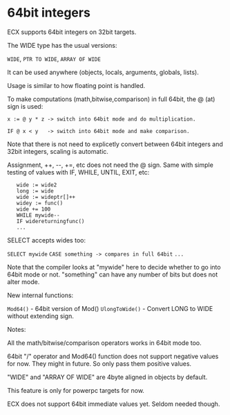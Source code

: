 # 64bit integers
ECX supports 64bit integers on 32bit targets.

The WIDE type has the usual versions:

   `WIDE`, `PTR TO WIDE`, `ARRAY OF WIDE`

It can be used anywhere (objects, locals, arguments, globals, lists).

Usage is similar to how floating point is handled.

To make computations (math,bitwise,comparison) in full 64bit, the @ (at) sign 
is used:

```
x := @ y * z -> switch into 64bit mode and do multiplication.

IF @ x < y   -> switch into 64bit mode and make comparison.
```

Note that there is not need to explicetly convert between 64bit integers and 
32bit integers, scaling is automatic.

Assignment, ++, --, +=, etc does not need the @ sign. Same with simple testing 
of values with IF, WHILE, UNTIL, EXIT, etc:

```
   wide := wide2
   long := wide
   wide := wideptr[]++
   widey := func()
   wide += 100
   WHILE mywide--
   IF widereturningfunc()
   ...
```

SELECT accepts wides too:

   `SELECT mywide`
   `CASE something -> compares in full 64bit`
   `...`

Note that the compiler looks at "mywide" here to decide whether to go into 
64bit mode or not. "something" can have any number of bits but does not alter 
mode.

New internal functions:

   `Mod64()`        -  64bit version of Mod()
   `UlongToWide()`  -  Convert LONG to WIDE without extending sign.

Notes:

   All the math/bitwise/comparison operators works in 64bit mode too.

   64bit "/" operator and Mod64() function does not support negative
   values for now. They might in future. So only pass them positive
   values.

   "WIDE" and "ARRAY OF WIDE" are 4byte aligned in objects by default.

   This feature is only for powerpc targets for now.

   ECX does not support 64bit immediate values yet. Seldom needed though.